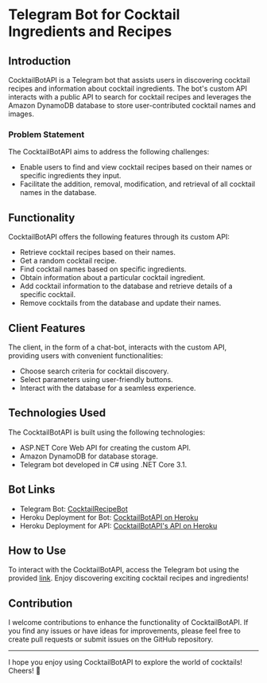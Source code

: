 # Telegram Bot for Cocktail Ingredients and Recipes

## Introduction

CocktailBotAPI is a Telegram bot that assists users in discovering cocktail recipes and information about cocktail ingredients. The bot's custom API interacts with a public API to search for cocktail recipes and leverages the Amazon DynamoDB database to store user-contributed cocktail names and images.

### Problem Statement

The CocktailBotAPI aims to address the following challenges:
- Enable users to find and view cocktail recipes based on their names or specific ingredients they input.
- Facilitate the addition, removal, modification, and retrieval of all cocktail names in the database.

## Functionality

CocktailBotAPI offers the following features through its custom API:

- Retrieve cocktail recipes based on their names.
- Get a random cocktail recipe.
- Find cocktail names based on specific ingredients.
- Obtain information about a particular cocktail ingredient.
- Add cocktail information to the database and retrieve details of a specific cocktail.
- Remove cocktails from the database and update their names.

## Client Features

The client, in the form of a chat-bot, interacts with the custom API, providing users with convenient functionalities:

- Choose search criteria for cocktail discovery.
- Select parameters using user-friendly buttons.
- Interact with the database for a seamless experience.

## Technologies Used

The CocktailBotAPI is built using the following technologies:

- ASP.NET Core Web API for creating the custom API.
- Amazon DynamoDB for database storage.
- Telegram bot developed in C# using .NET Core 3.1.

## Bot Links

- Telegram Bot: [CocktailRecipeBot](https://t.me/CocktailRecipeBot)
- Heroku Deployment for Bot: [CocktailBotAPI on Heroku](https://dashboard.heroku.com/apps/tgcocktail)
- Heroku Deployment for API: [CocktailBotAPI's API on Heroku](https://dashboard.heroku.com/apps/cocktail-api1)

## How to Use

To interact with the CocktailBotAPI, access the Telegram bot using the provided [link](https://t.me/CocktailRecipeBot). Enjoy discovering exciting cocktail recipes and ingredients!

## Contribution

I welcome contributions to enhance the functionality of CocktailBotAPI. If you find any issues or have ideas for improvements, please feel free to create pull requests or submit issues on the GitHub repository.

---
I hope you enjoy using CocktailBotAPI to explore the world of cocktails! Cheers! 🍹
